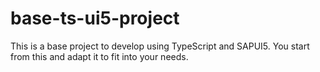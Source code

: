 # base-ts-ui5-project

This is a base project to develop using TypeScript and SAPUI5. You start from this and adapt it to fit into your needs.
